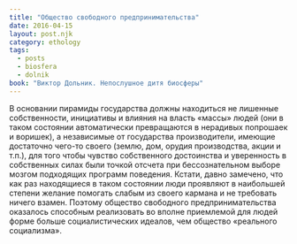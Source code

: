 ```yaml
---
title: "Общество свободного предпринимательства"
date: 2016-04-15
layout: post.njk
category: ethology
tags:
  - posts
  - biosfera
  - dolnik
book: "Виктор Дольник. Непослушное дитя биосферы"
---
```


В основании пирамиды государства должны находиться не лишенные собственности, инициативы и влияния на власть «массы» людей (они в таком состоянии автоматически превращаются в нерадивых попрошаек и воришек), а независимые от государства производители, имеющие достаточно чего-то своего (землю, дом, орудия производства, акции и т.п.), для того чтобы чувство собственного достоинства и уверенность в собственных силах были точкой отсчета при бессознательном выборе мозгом подходящих программ поведения. Кстати, давно замечено, что как раз находящиеся в таком состоянии люди проявляют в наибольшей степени желание помогать слабым из своего кармана и не требовать ничего взамен. Поэтому общество свободного предпринимательства оказалось способным реализовать во вполне приемлемой для людей форме больше социалистических идеалов, чем общество «реального социализма».
